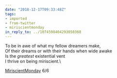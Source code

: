 ```yaml
---
date: "2018-12-17T09:33:48Z"
tags:
- imported
- from-twitter
- miriscientmonday
in_reply_to: ../1074598404293050368
---
```

To be in awe of what my fellow dreamers make,\
Of their dreams or with their hands when wide awake\
Is the *greatest* existential vent\
I thrive on being miriscient.\

[MiriscientMonday](/tags/miriscientmonday) 6/6
